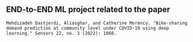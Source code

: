 ## END-to-END ML project related to the paper 
```
Mehdizadeh Dastjerdi, Aliasghar, and Catherine Morency. "Bike-sharing demand prediction at community level under COVID-19 using deep learning." Sensors 22, no. 3 (2022): 1060.
```